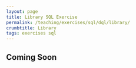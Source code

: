```yaml
---
layout: page
title: Library SQL Exercise
permalink: /teaching/exercises/sql/dql/library/
crumbtitle: Library
tags: exercises sql
---
```


## Coming Soon
